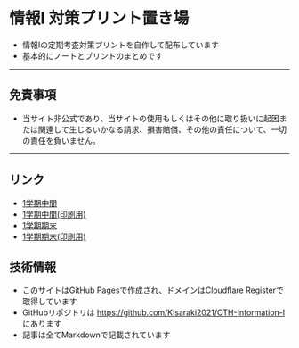 # 情報I 対策プリント置き場

- 情報Iの定期考査対策プリントを自作して配布しています
- 基本的にノートとプリントのまとめです

---
##  免責事項
- 当サイト非公式であり、当サイトの使用もしくはその他に取り扱いに起因または関連して生じるいかなる請求、損害賠償、その他の責任について、一切の責任を負いません。
---

## リンク
- [1学期中間](./s1-middle)
- [1学期中間(印刷用)](./s1-middle-printout)
- [1学期期末](./s1-final)
- [1学期期末(印刷用)](./s1-final-printout.md)

## 技術情報
- このサイトはGitHub Pagesで作成され、ドメインはCloudflare Registerで取得しています
- GitHubリポジトリは https://github.com/Kisaraki2021/OTH-Information-I にあります
- 記事は全てMarkdownで記載されています